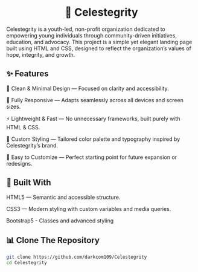 <h1 align="center"> 🌟 Celestegrity </h1>

Celestegrity is a youth-led, non-profit organization dedicated to empowering young individuals through community-driven initiatives, education, and advocacy.
This project is a simple yet elegant landing page built using HTML and CSS, designed to reflect the organization’s values of hope, integrity, and growth.
 
## ✨ Features

🧭 Clean & Minimal Design — Focused on clarity and accessibility.

📱 Fully Responsive — Adapts seamlessly across all devices and screen sizes.

⚡ Lightweight & Fast — No unnecessary frameworks, built purely with HTML & CSS.

🎨 Custom Styling — Tailored color palette and typography inspired by Celestegrity’s brand.

🧩 Easy to Customize — Perfect starting point for future expansion or redesigns.

## 🧰 Built With

HTML5 — Semantic and accessible structure.

CSS3 — Modern styling with custom variables and media queries.

Bootstrap5 - Classes and advanced styling

## 📊 Clone The Repository

```bash
git clone https://github.com/darkcom109/Celestegrity
cd Celestegrity
```












